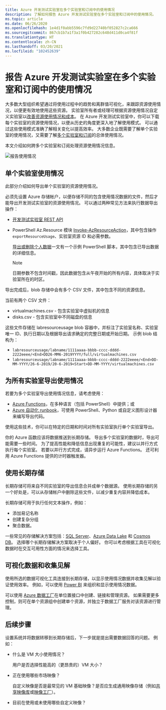 ```yaml
---
title: Azure 开发测试实验室在多个实验室和订阅中的使用情况
description: 了解如何报告 Azure 开发测试实验室在多个实验室和订阅中的使用情况。
ms.topic: article
ms.date: 06/26/2020
ms.openlocfilehash: 1e4d1f0abb5596c7fd9d22740bf052827c2ca666
ms.sourcegitcommit: 867cb1b7a1f3a1f0b427282c648d411d0ca4f81f
ms.translationtype: HT
ms.contentlocale: zh-CN
ms.lasthandoff: 03/20/2021
ms.locfileid: "102452639"
---
```

# <a name="report-azure-devtest-labs-usage-across-multiple-labs-and-subscriptions"></a>报告 Azure 开发测试实验室在多个实验室和订阅中的使用情况

大多数大型组织希望通过将使用过程中的趋势和离群值可视化，来跟踪资源使用情况，以便更有效地使用这些资源。 实验室所有者或经理可根据资源使用情况自定义实验室以[改善资源使用情况和成本](../cost-management-billing/cost-management-billing-overview.md)。 在 Azure 开发测试实验室中，你可以下载每个实验室的资源使用情况，以便从历史的角度更深入地了解使用模式。 可以通过这些使用模式准确了解相关变化以提高效率。 大多数企业既需要了解单个实验室的使用情况，又需要了解[多个实验室和订阅](/azure/architecture/cloud-adoption/decision-guides/subscriptions/)的总体使用情况。 

本文介绍如何跨多个实验室和订阅处理资源使用情况信息。

![报告使用情况](./media/report-usage-across-multiple-labs-subscriptions/report-usage.png)

## <a name="individual-lab-usage"></a>单个实验室使用情况

此部分介绍如何导出单个实验室的资源使用情况。

必须先设置 Azure 存储帐户，以便存储不同的包含使用情况数据的文件，然后才能导出开发测试实验室的资源使用情况。 可以通过两种常见方法来执行数据导出操作：

* [开发测试实验室 REST API](/rest/api/dtl/labs/exportresourceusage) 
* PowerShell Az.Resource 模块 [Invoke-AzResourceAction](/powershell/module/az.resources/invoke-azresourceaction)，其中包含操作 `exportResourceUsage`、实验室资源 ID 和必需参数。 

    [导出或删除个人数据](personal-data-delete-export.md)一文有一个示例 PowerShell 脚本，其中包含已导出数据的详细信息。 

    > [!NOTE]
    > 日期参数不包含时间戳，因此数据包含从午夜开始的所有内容，具体取决于实验室所在的时区。

导出完成后，blob 存储中会有多个 CSV 文件，其中包含不同的资源信息。
  
当前有两个 CSV 文件：

* virtualmachines.csv - 包含实验室中虚拟机的信息
* disks.csv - 包含实验室中不同磁盘的信息 

这些文件存储在 labresourceusage blob 容器中，并标注了实验室名称、实验室唯一 ID、执行日期以及根据导出请求确定的完整日期或开始日期。 示例 blob 结构为：

* `labresourceusage/labname/1111aaaa-bbbb-cccc-dddd-2222eeee/<End>DD26-MM6-2019YYYY/full/virtualmachines.csv`
* `labresourceusage/labname/1111aaaa-bbbb-cccc-dddd-2222eeee/<End>DD-MM-YYYY/26-6-2019/20-6-2019<Start>DD-MM-YYYY/virtualmachines.csv`

## <a name="exporting-usage-for-all-labs"></a>为所有实验室导出使用情况

若要为多个实验室导出使用情况信息，请考虑使用： 

* [Azure Functions](../azure-functions/index.yml)，在多种语言（包括 PowerShell）中提供；或 
* [Azure 自动化 runbook](../automation/index.yml)，可使用 PowerShell、Python 或自定义图形设计器来编写导出代码。

使用这些技术，你可以在特定的日期和时间对所有实验室执行单个实验室导出。 

你的 Azure 函数应该将数据推送到长期存储。 导出多个实验室的数据时，导出可能需要一些时间。 为了提高性能和降低信息出现重复的可能性，建议以并行方式执行每个实验室。 若要以并行方式完成，请异步运行 Azure Functions。 还可利用 Azure Functions 提供的计时器触发器。

## <a name="using-a-long-term-storage"></a>使用长期存储

长期存储可将来自不同实验室的导出信息合并成单个数据源。 使用长期存储的另一个好处是，可以从存储帐户中删除这些文件，以减少重复内容并降低成本。 

长期存储可用于执行任何文本操作，例如： 

* 添加易记名称
* 创建复杂分组
* 聚合数据。

一些常见的存储解决方案包括：[SQL Server](https://azure.microsoft.com/services/sql-database/)、[Azure Data Lake](https://azure.microsoft.com/services/storage/data-lake-storage/) 和 [Cosmos DB](https://azure.microsoft.com/services/cosmos-db/)。 选择哪个长期存储解决方案取决于个人偏好。 你可以考虑根据工具在可视化数据时在交互可用性方面的情况来选择工具。

## <a name="visualizing-data-and-gathering-insights"></a>可视化数据和收集见解

使用所选的数据可视化工具连接到长期存储，以显示使用情况数据并收集见解以验证使用效率。 例如，可以使用 [Power BI](/power-bi/power-bi-overview) 来组织和显示使用情况数据。 

可以使用 [Azure 数据工厂](https://azure.microsoft.com/services/data-factory/)在单位置接口中创建、链接和管理资源。 如果需要更多控制，则可在单个资源组中创建单个资源，并独立于数据工厂服务对该资源进行管理。  

## <a name="next-steps"></a>后续步骤

设置系统并将数据转移到长期存储后，下一步就是提出需要数据回答的问题。 例如： 

-   什么是 VM 大小使用情况？

    用户是否选择性能高的（更昂贵的）VM 大小？
-   正在使用哪些市场映像？

    自定义映像是否是最常见的 VM 基础映像？是否应生成通用映像存储（例如[共享映像库](../virtual-machines/shared-image-galleries.md)或[映像工厂](image-factory-create.md)）。
-   目前在使用或未使用哪些自定义映像？